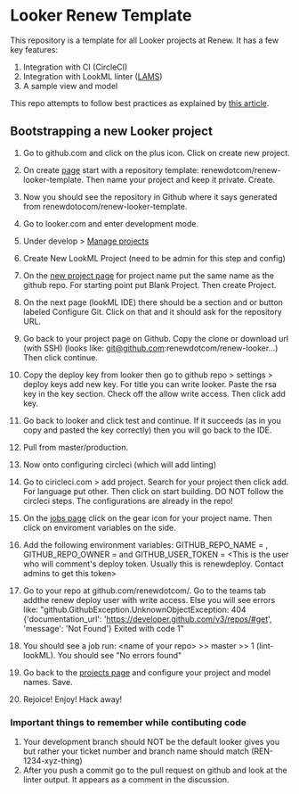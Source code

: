 # Looker Renew Template

This repository is a template for all Looker projects at Renew. It has a few key
features:
1. Integration with CI (CircleCI)
2. Integration with LookML linter ([LAMS](https://looker-open-source.github.io/look-at-me-sideways/rules.html))
3. A sample view and model

This repo attempts to follow best practices as explained by [this article](https://discourse.looker.com/t/introducing-lams-a-lookml-style-guide-and-linter/10603).

## Bootstrapping a new Looker project
1. Go to github.com and click on the plus icon. Click on create new project.
2. On create [page](github.com/new) start with a repository template: renewdotcom/renew-looker-template. Then name your project and keep it private. Create.
3. Now you should see the repository in Github where it says generated from renewdotocom/renew-looker-template.
4. Go to looker.com and enter development mode.
5. Under develop > [Manage projects](https://renewrenew.looker.com/projects)
6. Create New LookML Project (need to be admin for this step and config)
7. On the [new project page](https://renewrenew.looker.com/projects/new) for project name put the same name as the github repo. For starting point put Blank Project. Then create Project.
8. On the next page (lookML IDE) there should be a section and or button labeled Configure Git. Click on that and it should ask for the repository URL.
9. Go back to your project page on Github. Copy the clone or download url (with SSH) (looks like: git@github.com:renewdotcom/renew-looker...) Then click continue.
10. Copy the deploy key from looker then go to github repo > settings > deploy keys add new key. For title you can write looker. Paste the rsa key in the key section. Check off the allow write access. Then click add key.
11. Go back to looker and click test and continue. If it succeeds (as in you copy and pasted the key correctly) then you will go back to the IDE.
12. Pull from master/production.
13. Now onto configuring circleci (which will add linting)
14. Go to ciricleci.com > add project. Search for your project then click add. For language put other. Then click on start building. DO NOT follow the circleci steps. The configurations are already in the repo!

15. On the [jobs page](https://circleci.com/gh/renewdotcom) click on the gear icon for your project name. Then click on enviroment variables on the side.
16. Add the following environment variables: GITHUB_REPO_NAME = <name of your repo>, GITHUB_REPO_OWNER = <usually renewdotcom but in general whichever account name is the owner of the repo> and GITHUB_USER_TOKEN = <This is the user who will comment's deploy token. Usually this is renewdeploy. Contact admins to get this token>
17. Go to your repo at github.com/renewdotcom/<your repo>. Go to the teams tab addthe renew deploy user with write access. Else you will see errors like: "github.GithubException.UnknownObjectException: 404 {'documentation_url': 'https://developer.github.com/v3/repos/#get', 'message': 'Not Found'}
Exited with code 1"
18. You should see a job run: \<name of your repo> >> master >> 1 (lint-lookML). You should see "No errors found"
19. Go back to the [projects page](https://renewrenew.looker.com/projects) and configure your project and model names. Save.
20. Rejoice! Enjoy! Hack away!

### Important things to remember while contibuting code
1. Your development branch should NOT be the default looker gives you but rather your ticket number and branch name should match (REN-1234-xyz-thing)
2. After you push a commit go to the pull request on github and look at the linter output. It appears as a comment in the discussion.
